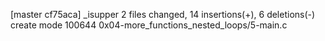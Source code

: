 [master cf75aca] _isupper
 2 files changed, 14 insertions(+), 6 deletions(-)
 create mode 100644 0x04-more_functions_nested_loops/5-main.c
